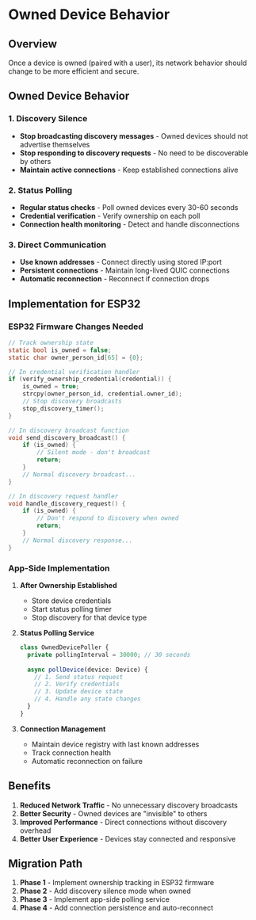 # Owned Device Behavior

## Overview
Once a device is owned (paired with a user), its network behavior should change to be more efficient and secure.

## Owned Device Behavior

### 1. Discovery Silence
- **Stop broadcasting discovery messages** - Owned devices should not advertise themselves
- **Stop responding to discovery requests** - No need to be discoverable by others
- **Maintain active connections** - Keep established connections alive

### 2. Status Polling
- **Regular status checks** - Poll owned devices every 30-60 seconds
- **Credential verification** - Verify ownership on each poll
- **Connection health monitoring** - Detect and handle disconnections

### 3. Direct Communication
- **Use known addresses** - Connect directly using stored IP:port
- **Persistent connections** - Maintain long-lived QUIC connections
- **Automatic reconnection** - Reconnect if connection drops

## Implementation for ESP32

### ESP32 Firmware Changes Needed
```c
// Track ownership state
static bool is_owned = false;
static char owner_person_id[65] = {0};

// In credential verification handler
if (verify_ownership_credential(credential)) {
    is_owned = true;
    strcpy(owner_person_id, credential.owner_id);
    // Stop discovery broadcasts
    stop_discovery_timer();
}

// In discovery broadcast function
void send_discovery_broadcast() {
    if (is_owned) {
        // Silent mode - don't broadcast
        return;
    }
    // Normal discovery broadcast...
}

// In discovery request handler  
void handle_discovery_request() {
    if (is_owned) {
        // Don't respond to discovery when owned
        return;
    }
    // Normal discovery response...
}
```

### App-Side Implementation

1. **After Ownership Established**
   - Store device credentials
   - Start status polling timer
   - Stop discovery for that device type

2. **Status Polling Service**
   ```typescript
   class OwnedDevicePoller {
     private pollingInterval = 30000; // 30 seconds
     
     async pollDevice(device: Device) {
       // 1. Send status request
       // 2. Verify credentials
       // 3. Update device state
       // 4. Handle any state changes
     }
   }
   ```

3. **Connection Management**
   - Maintain device registry with last known addresses
   - Track connection health
   - Automatic reconnection on failure

## Benefits

1. **Reduced Network Traffic** - No unnecessary discovery broadcasts
2. **Better Security** - Owned devices are "invisible" to others
3. **Improved Performance** - Direct connections without discovery overhead
4. **Better User Experience** - Devices stay connected and responsive

## Migration Path

1. **Phase 1** - Implement ownership tracking in ESP32 firmware
2. **Phase 2** - Add discovery silence mode when owned
3. **Phase 3** - Implement app-side polling service
4. **Phase 4** - Add connection persistence and auto-reconnect